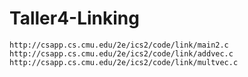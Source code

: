# Taller4-Linking

    http://csapp.cs.cmu.edu/2e/ics2/code/link/main2.c
    http://csapp.cs.cmu.edu/2e/ics2/code/link/addvec.c
    http://csapp.cs.cmu.edu/2e/ics2/code/link/multvec.c
